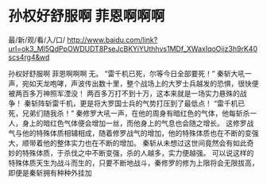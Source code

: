 # 孙权好舒服啊 菲恩啊啊啊

最/新/观/看/入/口/ http://www.baidu.com/link?url=ok3_Ml5QdPpOWDUDT8PseJcBKYiYUthhvs1MDf_XWaxIqoOiiz3h9rK40scs4rg4&wd

孙权好舒服啊 菲恩啊啊啊
无。
    “雷千机已死，尔等今日全部要死！”
    秦斩大吼一声，宛如天龙咆哮，声波传出数十里，整个战场上的大罗士兵越发的恐惧，很快便被两百多万神照军湮没！
    两百多万打不到十万，这本来就是一场实力悬殊的战争！
    秦斩阵斩雷千机，更是将大罗国士兵的气势打压到了最低点！
    “雷千机已死，兄弟们随我杀！”
    秦修罗大吼一声，在他的周身有暗红色的气体，他每斩杀一人，身上的暗红色气体便会增加一丝，而他身上的气息也会随之增长。
    这修罗战气与他的特殊体质相辅相成，随着修罗战气的增加，他的特殊体质也在不断的变强大，顺带着他的整体实力也在不断的增加。
    秦斩从未想过这世间竟然会有如此奇妙的特殊体质，于杀伐之中不断变强，杀的人越多，实力便越强。
    可以说这样的特殊体质天生为战斗而生的，只要不断地战斗，秦修罗的修为上限将会无限拔高，即便是秦斩拥有种种外挂加
